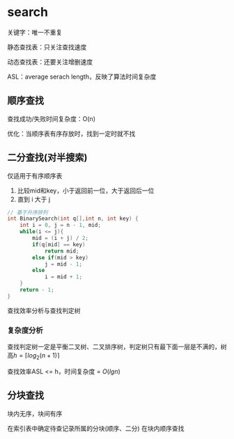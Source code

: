 # search

关键字：唯一不重复

静态查找表：只关注查找速度

动态查找表：还要关注增删速度

ASL：average serach length，反映了算法时间复杂度

## 顺序查找

查找成功/失败时间复杂度：O(n) 

优化：当顺序表有序存放时，找到一定时就不找

## 二分查找(对半搜索)

 仅适用于有序顺序表 

1. 比较mid和key，小于返回前一位，大于返回后一位
2. 直到 i 大于 j

```c++
// 基于升序排列
int BinarySearch(int q[],int n, int key) {
	int i = 0, j = n - 1, mid;
    while(i <= j){
        mid = (i + j) / 2;
        if(q[mid] == key)
            return mid;
        else if(mid > key)
            j = mid - 1;
        else
            i = mid + 1;
    }
    return - 1;
}
```

查找效率分析与查找判定树

### 复杂度分析

查找判定树一定是平衡二叉树、二叉排序树，判定树只有最下面一层是不满的，树高$h = ⌈log_2(n+1)⌉$

查找效率ASL <= h，时间复杂度 = $O(lgn)$

## 分块查找

块内无序，块间有序

在索引表中确定待查记录所属的分块(顺序、二分)
在块内顺序查找